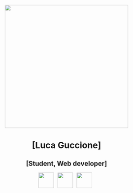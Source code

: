 <p align="center">
<img src="img/bot.png" height="400">

<h1 align="center">[Luca Guccione]</h1>

<h2 align="center">[Student, Web developer]</h2>

<p align='center'>
  <a href="lucci5@me.com"><img height="50" src="img/gmail.png?raw=true"></a>&nbsp;&nbsp;
  <a href="https://twitter.com/LucciCinque"><img height="50" src="img/twitter.png?raw=true"></a>&nbsp;&nbsp;
  <a href="gl-guccione.tech"><img height="50" src="img/website.png?raw=true"></a>&nbsp;&nbsp;
</p>
</p>
